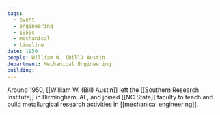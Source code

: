 ```yaml
---
tags:
  - event
  - engineering
  - 1950s
  - mechanical
  - timeline
date: 1950
people: William W. (Bill) Austin
department: Mechanical Engineering
building:
---
```

<span
	  class='ob-timelines' 
	  data-date='1950'  
	  data-class='orange'> 
</span>
Around 1950, [[William W. (Bill) Austin]] left the [[Southern Research Institute]] in Birmingham, AL, and joined [[NC State]] faculty to teach and build metallurgical research activities in [[mechanical engineering]].